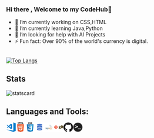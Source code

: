 ### Hi there , Welcome to my CodeHub👋

- 🔭 I’m currently working on CSS,HTML
- 🌱 I’m currently learning Java,Python
- 🤔 I’m looking for help with  AI Projects
- ⚡ Fun fact:  Over 90% of the world's currency is digital.


## 
[![Top Langs](https://github-readme-stats.vercel.app/api/top-langs/?username=TechTronixx&layout=compact&bg_color=FFFFFF00&title_color=33C9FF&text_color=daf7dc)](https://github.com/anuraghazra/github-readme-stats)

## Stats
![statscard](https://github-readme-stats.vercel.app/api?username=TechTronixx&&show_icons=true&title_color=33C9FF&icon_color=33C9FF&text_color=daf7dc&bg_color=FFFFFF00)

## Languages and Tools:
<img align="left" alt="Visual Studio Code" width="26px" src="https://raw.githubusercontent.com/github/explore/80688e429a7d4ef2fca1e82350fe8e3517d3494d/topics/visual-studio-code/visual-studio-code.png" />
<img align="left" alt="HTML5" width="26px" src="https://raw.githubusercontent.com/github/explore/80688e429a7d4ef2fca1e82350fe8e3517d3494d/topics/html/html.png" />
<img align="left" alt="CSS3" width="26px" src="https://raw.githubusercontent.com/github/explore/80688e429a7d4ef2fca1e82350fe8e3517d3494d/topics/css/css.png" />
<img align="left" alt="SQL" width="26px" src="https://raw.githubusercontent.com/github/explore/80688e429a7d4ef2fca1e82350fe8e3517d3494d/topics/sql/sql.png" />
<img align="left" alt="MySQL" width="26px" src="https://raw.githubusercontent.com/github/explore/80688e429a7d4ef2fca1e82350fe8e3517d3494d/topics/mysql/mysql.png" />
<img align="left" alt="Git" width="26px" src="https://raw.githubusercontent.com/github/explore/80688e429a7d4ef2fca1e82350fe8e3517d3494d/topics/git/git.png" />
<img align="left" alt="GitHub" width="26px" src="https://raw.githubusercontent.com/github/explore/78df643247d429f6cc873026c0622819ad797942/topics/github/github.png" />
<img align="left" alt="Terminal" width="26px" src="https://raw.githubusercontent.com/github/explore/80688e429a7d4ef2fca1e82350fe8e3517d3494d/topics/terminal/terminal.png" />

